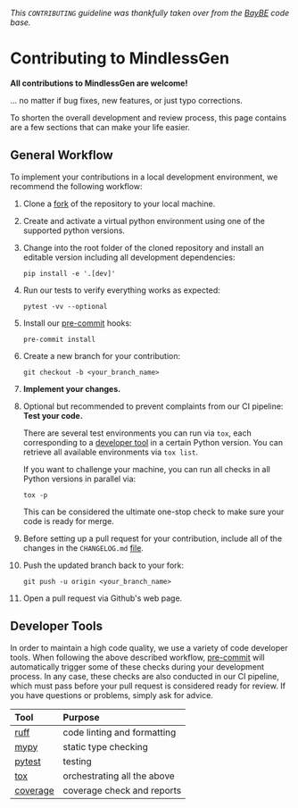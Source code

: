 *This `CONTRIBUTING` guideline was thankfully taken over from the [BayBE](https://github.com/emdgroup/baybe) code base.*

# Contributing to MindlessGen

**All contributions to MindlessGen are welcome!**

... no matter if bug fixes, new features, or just typo corrections.

To shorten the overall development and review process, this page contains are a
few sections that can make your life easier.

## General Workflow

To implement your contributions in a local development environment,
we recommend the following workflow:

1. Clone a [fork](https://github.com/grimme-lab/MindlessGen/fork) of the repository to
   your local machine.

1. Create and activate a virtual python environment using one of the supported
   python versions.

1. Change into the root folder of the cloned repository and install an editable version
   including all development dependencies:
   ```console
   pip install -e '.[dev]'
   ```

1. Run our tests to verify everything works as expected:
   ```console
   pytest -vv --optional
   ```

1. Install our [pre-commit](https://pre-commit.com/) hooks:
   ```console
   pre-commit install
   ```

1. Create a new branch for your contribution:
   ```console
   git checkout -b <your_branch_name>
   ```

1. **Implement your changes.**

1. Optional but recommended to prevent complaints from our CI pipeline:
   **Test your code.**

   There are several test environments you can run via `tox`, each corresponding to a
   [developer tool](#developer-tools) in a certain Python version.
   You can retrieve all available environments via `tox list`.

   If you want to challenge your machine, you can run all checks in all Python versions
   in parallel via:
   ```console
   tox -p
   ```

   This can be considered the ultimate one-stop check to make sure your code is ready
   for merge.

1. Before setting up a pull request for your contribution, include all of the changes in the `CHANGELOG.md` [file](https://github.com/grimme-lab/MindlessGen/blob/main/CHANGELOG.md).

1. Push the updated branch back to your fork:
   ```console
   git push -u origin <your_branch_name>
   ```

1. Open a pull request via Github's web page.

## Developer Tools

In order to maintain a high code quality, we use a variety of code developer tools.
When following the above described workflow, [pre-commit](https://pre-commit.com/)
will automatically trigger some of these checks during your development process.
In any case, these checks are also conducted in our CI pipeline, which must pass
before your pull request is considered ready for review.
If you have questions or problems, simply ask for advice.

| Tool                                                                                            | Purpose                                   |
|:------------------------------------------------------------------------------------------------|:------------------------------------------|
| [ruff](https://docs.astral.sh/ruff/)                                                            | code linting and formatting               |
| [mypy](https://mypy.readthedocs.io/)                                                            | static type checking                      |
| [pytest](https://docs.pytest.org/)                                                              | testing                                   |
| [tox](https://tox.wiki/)                                                                        | orchestrating all the above               |
| [coverage](https://pypi.org/project/coverage/)                                                  | coverage check and reports                |
